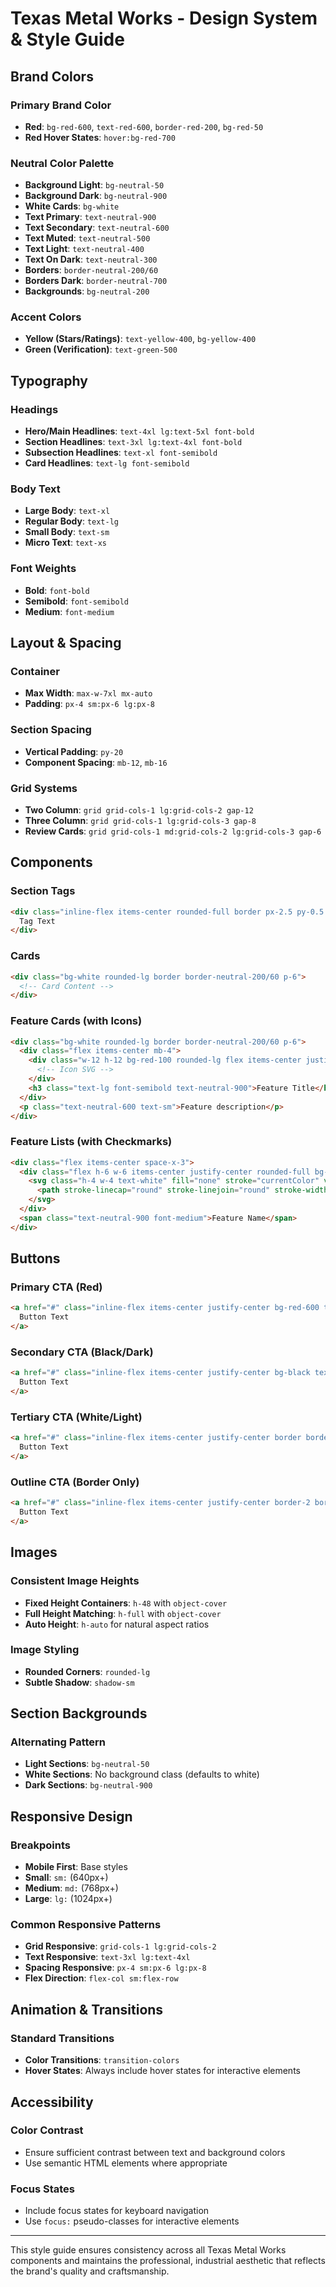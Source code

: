# Texas Metal Works - Design System & Style Guide

## Brand Colors

### Primary Brand Color
- **Red**: `bg-red-600`, `text-red-600`, `border-red-200`, `bg-red-50`
- **Red Hover States**: `hover:bg-red-700`

### Neutral Color Palette
- **Background Light**: `bg-neutral-50`
- **Background Dark**: `bg-neutral-900`
- **White Cards**: `bg-white`
- **Text Primary**: `text-neutral-900`
- **Text Secondary**: `text-neutral-600`
- **Text Muted**: `text-neutral-500`
- **Text Light**: `text-neutral-400`
- **Text On Dark**: `text-neutral-300`
- **Borders**: `border-neutral-200/60`
- **Borders Dark**: `border-neutral-700`
- **Backgrounds**: `bg-neutral-200`

### Accent Colors
- **Yellow (Stars/Ratings)**: `text-yellow-400`, `bg-yellow-400`
- **Green (Verification)**: `text-green-500`

## Typography

### Headings
- **Hero/Main Headlines**: `text-4xl lg:text-5xl font-bold`
- **Section Headlines**: `text-3xl lg:text-4xl font-bold`
- **Subsection Headlines**: `text-xl font-semibold`
- **Card Headlines**: `text-lg font-semibold`

### Body Text
- **Large Body**: `text-xl`
- **Regular Body**: `text-lg`
- **Small Body**: `text-sm`
- **Micro Text**: `text-xs`

### Font Weights
- **Bold**: `font-bold`
- **Semibold**: `font-semibold`
- **Medium**: `font-medium`

## Layout & Spacing

### Container
- **Max Width**: `max-w-7xl mx-auto`
- **Padding**: `px-4 sm:px-6 lg:px-8`

### Section Spacing
- **Vertical Padding**: `py-20`
- **Component Spacing**: `mb-12`, `mb-16`

### Grid Systems
- **Two Column**: `grid grid-cols-1 lg:grid-cols-2 gap-12`
- **Three Column**: `grid grid-cols-1 lg:grid-cols-3 gap-8`
- **Review Cards**: `grid grid-cols-1 md:grid-cols-2 lg:grid-cols-3 gap-6`

## Components

### Section Tags
```html
<div class="inline-flex items-center rounded-full border px-2.5 py-0.5 text-xs font-semibold text-red-600 border-red-200 bg-red-50 mb-4">
  Tag Text
</div>
```

### Cards
```html
<div class="bg-white rounded-lg border border-neutral-200/60 p-6">
  <!-- Card Content -->
</div>
```

### Feature Cards (with Icons)
```html
<div class="bg-white rounded-lg border border-neutral-200/60 p-6">
  <div class="flex items-center mb-4">
    <div class="w-12 h-12 bg-red-100 rounded-lg flex items-center justify-center mr-4">
      <!-- Icon SVG -->
    </div>
    <h3 class="text-lg font-semibold text-neutral-900">Feature Title</h3>
  </div>
  <p class="text-neutral-600 text-sm">Feature description</p>
</div>
```

### Feature Lists (with Checkmarks)
```html
<div class="flex items-center space-x-3">
  <div class="flex h-6 w-6 items-center justify-center rounded-full bg-red-600">
    <svg class="h-4 w-4 text-white" fill="none" stroke="currentColor" viewBox="0 0 24 24">
      <path stroke-linecap="round" stroke-linejoin="round" stroke-width="2" d="M5 13l4 4L19 7"/>
    </svg>
  </div>
  <span class="text-neutral-900 font-medium">Feature Name</span>
</div>
```

## Buttons

### Primary CTA (Red)
```html
<a href="#" class="inline-flex items-center justify-center bg-red-600 text-white px-12 py-4 rounded-lg font-bold text-lg hover:bg-red-700 transition-colors shadow-lg">
  Button Text
</a>
```

### Secondary CTA (Black/Dark)
```html
<a href="#" class="inline-flex items-center justify-center bg-black text-white px-8 py-3 rounded-lg font-semibold hover:bg-neutral-800 transition-colors">
  Button Text
</a>
```

### Tertiary CTA (White/Light)
```html
<a href="#" class="inline-flex items-center justify-center border border-neutral-200 bg-white text-neutral-900 px-6 py-3 rounded-lg font-semibold hover:bg-neutral-50 transition-colors">
  Button Text
</a>
```

### Outline CTA (Border Only)
```html
<a href="#" class="inline-flex items-center justify-center border-2 border-white text-white px-12 py-4 rounded-lg font-bold text-lg hover:bg-white hover:text-neutral-900 transition-colors">
  Button Text
</a>
```

## Images

### Consistent Image Heights
- **Fixed Height Containers**: `h-48` with `object-cover`
- **Full Height Matching**: `h-full` with `object-cover`
- **Auto Height**: `h-auto` for natural aspect ratios

### Image Styling
- **Rounded Corners**: `rounded-lg`
- **Subtle Shadow**: `shadow-sm`

## Section Backgrounds

### Alternating Pattern
- **Light Sections**: `bg-neutral-50`
- **White Sections**: No background class (defaults to white)
- **Dark Sections**: `bg-neutral-900`

## Responsive Design

### Breakpoints
- **Mobile First**: Base styles
- **Small**: `sm:` (640px+)
- **Medium**: `md:` (768px+)
- **Large**: `lg:` (1024px+)

### Common Responsive Patterns
- **Grid Responsive**: `grid-cols-1 lg:grid-cols-2`
- **Text Responsive**: `text-3xl lg:text-4xl`
- **Spacing Responsive**: `px-4 sm:px-6 lg:px-8`
- **Flex Direction**: `flex-col sm:flex-row`

## Animation & Transitions

### Standard Transitions
- **Color Transitions**: `transition-colors`
- **Hover States**: Always include hover states for interactive elements

## Accessibility

### Color Contrast
- Ensure sufficient contrast between text and background colors
- Use semantic HTML elements where appropriate

### Focus States
- Include focus states for keyboard navigation
- Use `focus:` pseudo-classes for interactive elements

---

This style guide ensures consistency across all Texas Metal Works components and maintains the professional, industrial aesthetic that reflects the brand's quality and craftsmanship.